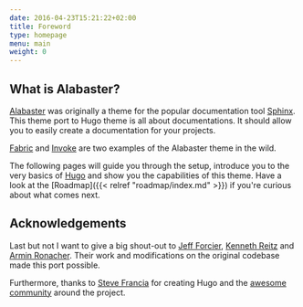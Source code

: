 ```yaml
---
date: 2016-04-23T15:21:22+02:00
title: Foreword
type: homepage
menu: main
weight: 0
---
```


## What is Alabaster?

[Alabaster](https://github.com/bitprophet/alabaster) was originally a theme for the popular documentation tool [Sphinx](http://www.sphinx-doc.org/en/stable/). This theme port to Hugo theme is all about documentations. It should allow you to easily create a documentation for your projects.

[Fabric](http://www.fabfile.org/) and [Invoke](http://www.pyinvoke.org/) are two examples of the Alabaster theme in the wild.

The following pages will guide you through the setup, introduce you to the very basics of [Hugo](https://gohugo.io) and show you the capabilities of this theme. Have a look at the [Roadmap]({{< relref "roadmap/index.md" >}}) if you're curious about what comes next.

## Acknowledgements

Last but not I want to give a big shout-out to [Jeff Forcier](https://github.com/bitprophet), [Kenneth Reitz](https://github.com/kennethreitz) and [Armin Ronacher](https://github.com/mitsuhiko). Their work and modifications on the original codebase made this port possible.

Furthermore, thanks to [Steve Francia](https://gihub.com/spf13) for creating Hugo and the [awesome community](https://github.com/spf13/hugo/graphs/contributors) around the project.

